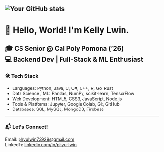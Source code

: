 ![Your GitHub stats](https://github-readme-stats.vercel.app/api?username=phyulwin&show_icons=true&theme=radical)
---

# 👋 Hello, World! I'm Kelly Lwin.  

🎓 **CS Senior @ Cal Poly Pomona (’26)**  
💻 **Backend Dev | Full-Stack & ML Enthusiast**
---

### 🛠 Tech Stack

- Languages: Python, Java, C, C#, C++, R, Go, Rust
- Data Science / ML: Pandas, NumPy, scikit-learn, TensorFlow
- Web Development: HTML5, CSS3, JavaScript, Node.js  
- Tools & Platforms: Jupyter, Google Colab, Git, GitHub  
- Databases: SQL, MySQL, MongoDB, Firebase
---
  
### 📬 Let's Connect!

Email: phyulwin73929@gmail.com  
LinkedIn: [linkedin.com/in/phyu-lwin](https://www.linkedin.com/in/phyu-lwin)
